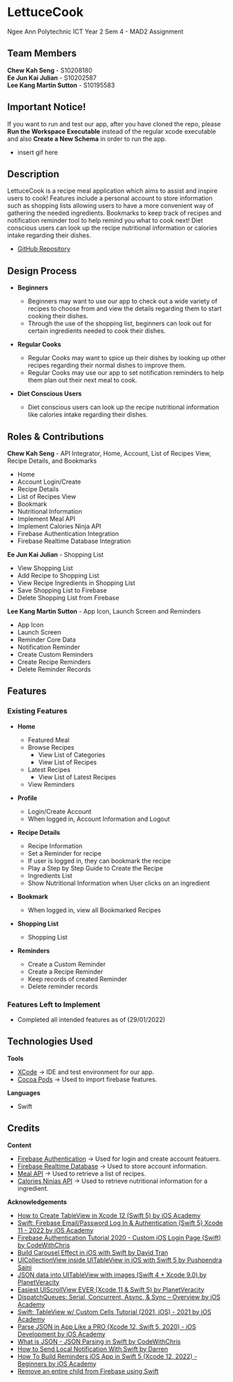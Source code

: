 # LettuceCook
Ngee Ann Polytechnic ICT Year 2 Sem 4 - MAD2 Assignment

## Team Members ##
**Chew Kah Seng** - S10208180 <br>
**Ee Jun Kai Julian** - S10202587 <br>
**Lee Kang Martin Sutton** - S10195583 <br>

## Important Notice! ##
If you want to run and test our app, after you have cloned the repo, please **Run the Workspace Executable** instead of the regular xcode executable and also **Create a New Schema** in order to run the app.

* insert gif here

## Description ##
LettuceCook is a recipe meal application which aims to assist and inspire users to cook! Features include a personal account to store information such as shopping lists allowing users to have a more convenient way of gathering the needed ingredients. Bookmarks to keep track of recipes and notification reminder tool to help remind you what to cook next! Diet conscious users can look up the recipe nutritional information or calories intake regarding their dishes.

* [GitHub Repository](https://github.com/kahseng-dev/lettuce-cook)

## Design Process ##
* **Beginners**
    * Beginners may want to use our app to check out a wide variety of recipes to choose from and view the details regarding them to start cooking their dishes.
    * Through the use of the shopping list, beginners can look out for certain ingredients needed to cook their dishes.

* **Regular Cooks**
    * Regular Cooks may want to spice up their dishes by looking up other recipes regarding their normal dishes to improve them.
    * Regular Cooks may use our app to set notification reminders to help them plan out their next meal to cook.

* **Diet Conscious Users**
    * Diet conscious users can look up the recipe nutritional information like calories intake regarding their dishes.

## Roles & Contributions ##
**Chew Kah Seng** - API Integrator, Home, Account, List of Recipes View, Recipe Details, and Bookmarks
* Home
* Account Login/Create
* Recipe Details
* List of Recipes View
* Bookmark
* Nutritional Information
* Implement Meal API
* Implement Calories Ninja API
* Firebase Authentication Integration
* Firebase Realtime Database Integration

**Ee Jun Kai Julian** - Shopping List
* View Shopping List
* Add Recipe to Shopping List
* View Recipe Ingredients in Shopping List
* Save Shopping List to Firebase
* Delete Shopping List from Firebase

**Lee Kang Martin Sutton** - App Icon, Launch Screen and Reminders
* App Icon
* Launch Screen
* Reminder Core Data
* Notification Reminder
* Create Custom Reminders
* Create Recipe Reminders
* Delete Reminder Records

## Features ##
### Existing Features ###
* **Home**
  * Featured Meal
  * Browse Recipes
      * View List of Categories
      * View List of Recipes
  * Latest Recipes
      * View List of Latest Recipes
  * View Reminders

* **Profile**
  * Login/Create Account
  * When logged in, Account Information and Logout

* **Recipe Details**
  * Recipe Information
  * Set a Reminder for recipe
  * If user is logged in, they can bookmark the recipe
  * Play a Step by Step Guide to Create the Recipe
  * Ingredients List
  * Show Nutritional Information when User clicks on an ingredient

* **Bookmark**
  * When logged in, view all Bookmarked Recipes

* **Shopping List**
  * Shopping List

* **Reminders**
  * Create a Custom Reminder 
  * Create a Recipe Reminder
  * Keep records of created Reminder
  * Delete reminder records

### Features Left to Implement ###
* Completed all intended features as of (29/01/2022)

## Technologies Used ##
**Tools**
* [XCode](https://developer.apple.com/xcode/) → IDE and test environment for our app.
* [Cocoa Pods](https://cocoapods.org/) → Used to import firebase features.

**Languages**
* Swift

## Credits ##
**Content**
* [Firebase Authentication](https://firebase.google.com/docs/auth/ios/start) → Used for login and create account featuers.
* [Firebase Realtime Database](https://firebase.google.com/docs/database/ios/start) → Used to store account information.
* [Meal API](https://www.themealdb.com/) → Used to retrieve a list of recipes.
* [Calories Ninjas API](https://calorieninjas.com/api) → Used to retrieve nutritional information for a ingredient.
  
**Acknowledgements**
* [How to Create TableView in Xcode 12 (Swift 5) by iOS Academy](https://www.youtube.com/watch?v=C36sb5sc6lE)
* [Swift: Firebase Email/Password Log In & Authentication (Swift 5) Xcode 11 - 2022 by iOS Academy](https://www.youtube.com/watch?v=ife5YK-Keng)
* [Firebase Authentication Tutorial 2020 - Custom iOS Login Page (Swift) by CodeWithChris](https://www.youtube.com/watch?v=1HN7usMROt8)
* [Build Carousel Effect in iOS with Swift by David Tran](https://www.youtube.com/watch?v=XKXFRHctC6o)
* [UICollectionView inside UITableView in iOS with Swift 5 by Pushpendra Saini](https://www.youtube.com/watch?v=yt7YL2PCdxI)
* [JSON data into UITableView with images (Swift 4 + Xcode 9.0) by PlanetVeracity](https://www.youtube.com/watch?v=FNkS_QIngg8)
* [Easiest UIScrollView EVER (Xcode 11 & Swift 5) by PlanetVeracity](https://www.youtube.com/watch?v=orONrVT6CAg)
* [DispatchQueues: Serial, Concurrent, Async, & Sync – Overview by iOS Academy](https://www.youtube.com/watch?v=tVJqvPg5i6M)
* [Swift: TableView w/ Custom Cells Tutorial (2021, iOS) - 2021 by iOS Academy](https://www.youtube.com/watch?v=R2Ng8Vj2yhY)
* [Parse JSON in App Like a PRO (Xcode 12, Swift 5, 2020) - iOS Development by iOS Academy](https://www.youtube.com/watch?v=g0kOJk4hTnY)
* [What is JSON - JSON Parsing in Swift by CodeWithChris](https://www.youtube.com/watch?v=_TrPJQWD8qs)
* [How to Send Local Notification With Swift by Darren](https://programmingwithswift.com/how-to-send-local-notification-with-swift-5/)
* [How To Build Reminders iOS App in Swift 5 (Xcode 12, 2022) - Beginners by iOS Academy](https://www.youtube.com/watch?v=E6Cw5WLDe-U)
* [Remove an entire child from Firebase using Swift](https://stackify.dev/669951-remove-an-entire-child-from-firebase-using-swift)
